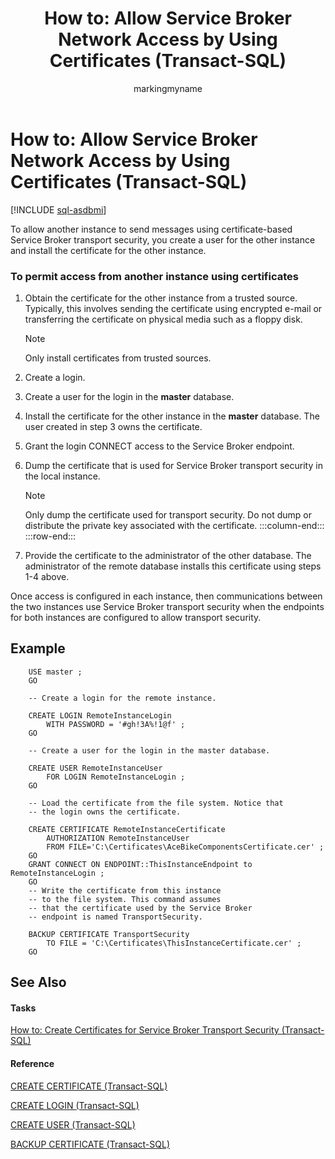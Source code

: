 ﻿---
title: 'How to: Allow Service Broker Network Access by Using Certificates (Transact-SQL)'
description: "To allow another instance to send messages using certificate-based Service Broker transport security, you create a user for the other instance and install the certificate for the other instance."
ms.prod: sql
ms.technology: configuration
ms.topic: conceptual
author: markingmyname
ms.author: maghan
ms.reviewer: mikeray
ms.date: "03/30/2022"
---

# How to: Allow Service Broker Network Access by Using Certificates (Transact-SQL)

[!INCLUDE [sql-asdbmi](../../includes/applies-to-version/sql-asdbmi.md)]

To allow another instance to send messages using certificate-based Service Broker transport security, you create a user for the other instance and install the certificate for the other instance.

### To permit access from another instance using certificates

1. Obtain the certificate for the other instance from a trusted source. Typically, this involves sending the certificate using encrypted e-mail or transferring the certificate on physical media such as a floppy disk.
    
   > [!NOTE]  
   > Only install certificates from trusted sources.

2. Create a login.

3. Create a user for the login in the **master** database.

4. Install the certificate for the other instance in the **master** database. The user created in step 3 owns the certificate.

5. Grant the login CONNECT access to the Service Broker endpoint.

6. Dump the certificate that is used for Service Broker transport security in the local instance.

   > [!NOTE]  
   > Only dump the certificate used for transport security. Do not dump or distribute the private key associated with the certificate.
    :::column-end:::
    :::row-end:::

7.  Provide the certificate to the administrator of the other database. The administrator of the remote database installs this certificate using steps 1-4 above.

Once access is configured in each instance, then communications between the two instances use Service Broker transport security when the endpoints for both instances are configured to allow transport security.

## Example



```
    USE master ;
    GO
    
    -- Create a login for the remote instance.
    
    CREATE LOGIN RemoteInstanceLogin
        WITH PASSWORD = '#gh!3A%!1@f' ;
    GO
    
    -- Create a user for the login in the master database.
    
    CREATE USER RemoteInstanceUser
        FOR LOGIN RemoteInstanceLogin ;
    GO
    
    -- Load the certificate from the file system. Notice that
    -- the login owns the certificate.
    
    CREATE CERTIFICATE RemoteInstanceCertificate
        AUTHORIZATION RemoteInstanceUser
        FROM FILE='C:\Certificates\AceBikeComponentsCertificate.cer' ;
    GO
    GRANT CONNECT ON ENDPOINT::ThisInstanceEndpoint to RemoteInstanceLogin ;
    GO
    -- Write the certificate from this instance
    -- to the file system. This command assumes
    -- that the certificate used by the Service Broker
    -- endpoint is named TransportSecurity.
    
    BACKUP CERTIFICATE TransportSecurity
        TO FILE = 'C:\Certificates\ThisInstanceCertificate.cer' ;
    GO
```

## See Also



#### Tasks

[How to: Create Certificates for Service Broker Transport Security (Transact-SQL)](how-to-create-certificates-for-service-broker-transport-security-transact-sql.md)

#### Reference

[CREATE CERTIFICATE (Transact-SQL)](../../t-sql/statements/create-certificate-transact-sql.md)

[CREATE LOGIN (Transact-SQL)](../../t-sql/statements/create-login-transact-sql.md)

[CREATE USER (Transact-SQL)](../../t-sql/statements/create-user-transact-sql.md)

[BACKUP CERTIFICATE (Transact-SQL)](../../t-sql/statements/backup-certificate-transact-sql.md)

